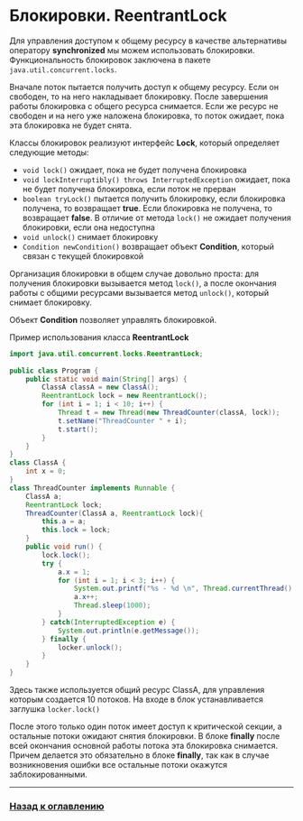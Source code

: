 # Блокировки. ReentrantLock

Для управления доступом к общему ресурсу в качестве альтернативы оператору **synchronized** мы можем использовать блокировки.
Функциональность блокировок заключена в пакете `java.util.concurrent.locks`.

Вначале поток пытается получить доступ к общему ресурсу.
Если он свободен, то на него накладывает блокировку.
После завершения работы блокировка с общего ресурса снимается.
Если же ресурс не свободен и на него уже наложена блокировка, то поток ожидает, пока эта блокировка не будет снята.

Классы блокировок реализуют интерфейс **Lock**, который определяет следующие методы:

-   `void lock()` ожидает, пока не будет получена блокировка
-   `void lockInterruptibly() throws InterruptedException` ожидает, пока не будет получена блокировка, если поток не прерван
-   `boolean tryLock()` пытается получить блокировку, если блокировка получена, то возвращает **true**.
    Если блокировка не получена, то возвращает **false**.
    В отличие от метода `lock()` не ожидает получения блокировки, если она недоступна
-   `void unlock()` снимает блокировку
-   `Condition newCondition()` возвращает объект **Condition**, который связан с текущей блокировкой

Организация блокировки в общем случае довольно проста:
для получения блокировки вызывается метод `lock()`,
а после окончания работы с общими ресурсами вызывается метод `unlock()`, который снимает блокировку.

Объект **Condition** позволяет управлять блокировкой.

Пример использования класса **ReentrantLock**

```java
import java.util.concurrent.locks.ReentrantLock;
 
public class Program {
    public static void main(String[] args) {   
        ClassA classA = new ClassA();
        ReentrantLock lock = new ReentrantLock();
        for (int i = 1; i < 10; i++) {
            Thread t = new Thread(new ThreadCounter(classA, lock));
            t.setName("ThreadCounter " + i);
            t.start();
        }
    }
}
class ClassA {
    int x = 0;
}  
class ThreadCounter implements Runnable {
    ClassA a;
    ReentrantLock lock;
    ThreadCounter(ClassA a, ReentrantLock lock){
        this.a = a;
        this.lock = lock;
    }
    public void run() {
        lock.lock();
        try {
            a.x = 1;
            for (int i = 1; i < 3; i++) {
                System.out.printf("%s - %d \n", Thread.currentThread().getName(), a.x);
                a.x++;
                Thread.sleep(1000);
            }
        } catch(InterruptedException e) {
            System.out.println(e.getMessage());
        } finally {
            locker.unlock();
        }
    }
}
```

Здесь также используется общий ресурс ClassA, для управления которым создается 10 потоков.
На входе в блок устанавливается заглушка `locker.lock()`

После этого только один поток имеет доступ к критической секции, а остальные потоки ожидают снятия блокировки.
В блоке **finally** после всей окончания основной работы потока эта блокировка снимается.
Причем делается это обязательно в блоке **finally**,
так как в случае возникновения ошибки все остальные потоки окажутся заблокированными.

---

### [Назад к оглавлению](./README.md)